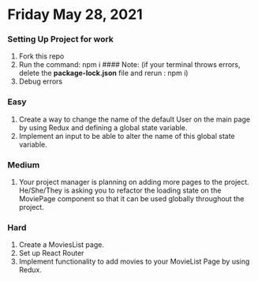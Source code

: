 # Friday May 28, 2021

### Setting Up Project for work
1. Fork this repo
2. Run the command: npm i
         #### Note: (if your terminal throws errors, delete the ****package-lock.json**** file and rerun : npm i)
4. Debug errors



### Easy
1. Create a way to change the name of the default User on the main page by using Redux and defining a global state variable.
2. Implement an input to be able to alter the name of this global state variable.

### Medium
1. Your project manager is planning on adding more pages to the project. He/She/They is asking you to refactor 
   the loading state on the MoviePage component so that it can be used globally throughout the project.
   
### Hard
1. Create a MoviesList page.
2. Set up React Router
3. Implement functionality to add movies to your MovieList Page by using Redux.
